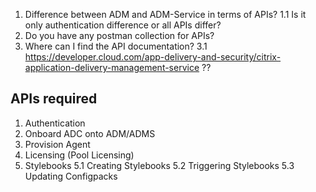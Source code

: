 1. Difference between ADM and ADM-Service in terms of APIs?
    1.1 Is it only authentication difference or all APIs differ?
2. Do you have any postman collection for APIs?
3. Where can I find the API documentation?
    3.1 https://developer.cloud.com/app-delivery-and-security/citrix-application-delivery-management-service ??


## APIs required
1. Authentication
2. Onboard ADC onto ADM/ADMS
3. Provision Agent
4. Licensing (Pool Licensing)
5. Stylebooks
    5.1 Creating Stylebooks
    5.2 Triggering Stylebooks
    5.3 Updating Configpacks


